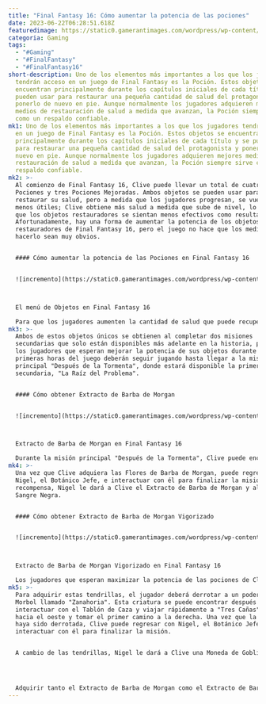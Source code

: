 ```yaml
---
title: "Final Fantasy 16: Cómo aumentar la potencia de las pociones"
date: 2023-06-22T06:28:51.618Z
featuredimage: https://static0.gamerantimages.com/wordpress/wp-content/uploads/2023/06/ff30.jpg?q=50&fit=contain&w=1140&h=&dpr=1.5
categoria: Gaming
tags:
  - "#Gaming"
  - "#FinalFantasy"
  - "#FinalFantasy16"
short-description: Uno de los elementos más importantes a los que los jugadores
  tendrán acceso en un juego de Final Fantasy es la Poción. Estos objetos se
  encuentran principalmente durante los capítulos iniciales de cada título y se
  pueden usar para restaurar una pequeña cantidad de salud del protagonista y
  ponerlo de nuevo en pie. Aunque normalmente los jugadores adquieren mejores
  medios de restauración de salud a medida que avanzan, la Poción siempre sirve
  como un respaldo confiable.
mk1: Uno de los elementos más importantes a los que los jugadores tendrán acceso
  en un juego de Final Fantasy es la Poción. Estos objetos se encuentran
  principalmente durante los capítulos iniciales de cada título y se pueden usar
  para restaurar una pequeña cantidad de salud del protagonista y ponerlo de
  nuevo en pie. Aunque normalmente los jugadores adquieren mejores medios de
  restauración de salud a medida que avanzan, la Poción siempre sirve como un
  respaldo confiable.
mk2: >-
  Al comienzo de Final Fantasy 16, Clive puede llevar un total de cuatro
  Pociones y tres Pociones Mejoradas. Ambos objetos se pueden usar para
  restaurar su salud, pero a medida que los jugadores progresan, se vuelven
  menos útiles; Clive obtiene más salud a medida que sube de nivel, lo que hace
  que los objetos restauradores se sientan menos efectivos como resultado.
  Afortunadamente, hay una forma de aumentar la potencia de los objetos
  restauradores de Final Fantasy 16, pero el juego no hace que los medios para
  hacerlo sean muy obvios.


  #### Cómo aumentar la potencia de las Pociones en Final Fantasy 16


  ![incremento](https://static0.gamerantimages.com/wordpress/wp-content/uploads/2023/06/ff1-18.jpg?q=50&fit=crop&w=1500&dpr=1.5 "incremento")



  El menú de Objetos en Final Fantasy 16

  Para que los jugadores aumenten la cantidad de salud que puede recuperar un objeto restaurador, necesitan adquirir Extracto de Barba de Morgan; para aumentar la cantidad nuevamente, deben obtener Extracto de Barba de Morgan Vigorizado.
mk3: >-
  Ambos de estos objetos únicos se obtienen al completar dos misiones
  secundarias que solo están disponibles más adelante en la historia, por lo que
  los jugadores que esperan mejorar la potencia de sus objetos durante las
  primeras horas del juego deberán seguir jugando hasta llegar a la misión
  principal "Después de la Tormenta", donde estará disponible la primera misión
  secundaria, "La Raíz del Problema".


  #### Cómo obtener Extracto de Barba de Morgan


  ![incremento](https://static0.gamerantimages.com/wordpress/wp-content/uploads/2023/06/p10.jpg?q=50&fit=crop&w=1500&dpr=1.5 "incremento")



  Extracto de Barba de Morgan en Final Fantasy 16

  Durante la misión principal "Después de la Tormenta", Clive puede encontrar y hablar con Nigel, el Botánico Jefe en el Escondite, quien luego le pedirá al protagonista su ayuda para encontrar tres flores de Barba de Morgan en algún lugar de Rosaria. Para encontrar dónde crecen estas flores, el jugador debe viajar rápidamente a "Descanso de Martha", avanzar hacia el oeste, luego hacia el norte y seguir el camino hasta poder girar a la derecha. Aquí se pueden recolectar las tres flores de Barba de Morgan.
mk4: >-
  Una vez que Clive adquiera las Flores de Barba de Morgan, puede regresar con
  Nigel, el Botánico Jefe, e interactuar con él para finalizar la misión. Como
  recompensa, Nigel le dará a Clive el Extracto de Barba de Morgan y algo de
  Sangre Negra.


  #### Cómo obtener Extracto de Barba de Morgan Vigorizado


  ![incremento](https://static0.gamerantimages.com/wordpress/wp-content/uploads/2023/06/p20.jpg?q=50&fit=crop&w=1500&dpr=1.5 "incremento")



  Extracto de Barba de Morgan Vigorizado en Final Fantasy 16

  Los jugadores que esperan maximizar la potencia de las pociones de Clive deben completar "Por favor, señor, ¿puedo tener un poco de Morbol?", una misión secundaria que se vuelve disponible durante la misión principal "Una Canción de Esperanza". Esta misión secundaria se puede iniciar hablando con Nigel, el Botánico Jefe en el Escondite, y aceptando ayudarlo en su búsqueda de Tendrillas de Morbol.
mk5: >-
  Para adquirir estas tendrillas, el jugador deberá derrotar a un poderoso
  Morbol llamado "Zanahoria". Esta criatura se puede encontrar después de
  interactuar con el Tablón de Caza y viajar rápidamente a "Tres Cañas", avanzar
  hacia el oeste y tomar el primer camino a la derecha. Una vez que la bestia
  haya sido derrotada, Clive puede regresar con Nigel, el Botánico Jefe, e
  interactuar con él para finalizar la misión.


  A cambio de las tendrillas, Nigel le dará a Clive una Moneda de Goblin y el Extracto de Barba de Morgan Vigorizado. Con ambos extractos de Barba de Morgan adquiridos, las pociones de Clive alcanzarán su máxima potencia.




  Adquirir tanto el Extracto de Barba de Morgan como el Extracto de Barba de Morgan Vigorizado también aumentará la duración de los beneficios obtenidos de los Tónicos de Fuerza, los Tónicos de Piel de Piedra y los Tónicos de Corazón de León.
---
```

